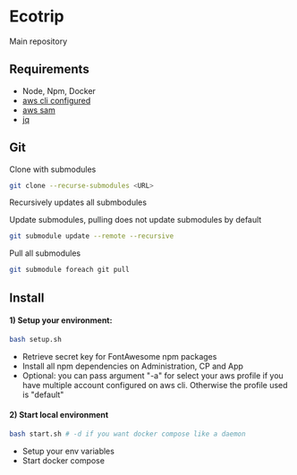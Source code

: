# Ecotrip

Main repository

## Requirements

- Node, Npm, Docker
- [aws cli configured](https://docs.aws.amazon.com/it_it/translate/latest/dg/setup-awscli.html)
- [aws sam](https://docs.aws.amazon.com/serverless-application-model/latest/developerguide/serverless-sam-cli-install.html)
- [jq](https://stedolan.github.io/jq/download/)

## Git

Clone with submodules

```sh
git clone --recurse-submodules <URL>
```

Recursively updates all submbodules

Update submodules, pulling does not update submodules by default

```sh
git submodule update --remote --recursive
```

Pull all submodules

```sh
git submodule foreach git pull
```

## Install

#### 1) Setup your environment:

```sh
bash setup.sh
```

- Retrieve secret key for FontAwesome npm packages
- Install all npm dependencies on Administration, CP and App
- Optional: you can pass argument "-a" for select your aws profile if you have multiple account configured on aws cli. Otherwise the profile used is "default"

#### 2) Start local environment

```sh
bash start.sh # -d if you want docker compose like a daemon
```

- Setup your env variables
- Start docker compose
